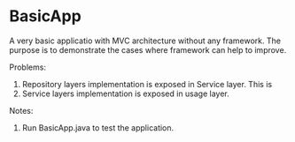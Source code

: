 # BasicApp

A very basic applicatio with MVC architecture without any framework. The purpose is to demonstrate the cases where framework can help to improve.

Problems:

1. Repository layers implementation is exposed in Service layer. This is 
2. Service layers implementation is exposed in usage layer.

Notes:

1. Run BasicApp.java to test the application.


